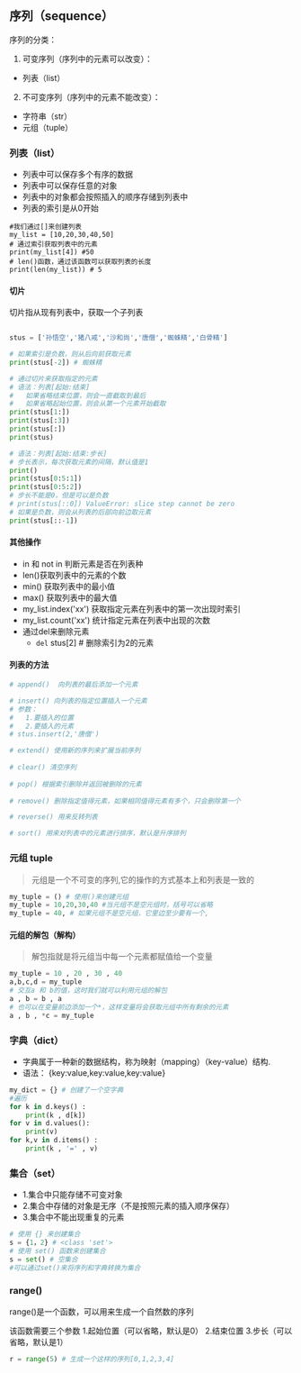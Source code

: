 ## 序列（sequence）

序列的分类：
1. 可变序列（序列中的元素可以改变）：
  + 列表（list）
2. 不可变序列（序列中的元素不能改变）：
  + 字符串（str）    
  + 元组（tuple）


### 列表（list）

+ 列表中可以保存多个有序的数据
+ 列表中可以保存任意的对象
+ 列表中的对象都会按照插入的顺序存储到列表中
+ 列表的索引是从0开始
```pyhotn
#我们通过[]来创建列表
my_list = [10,20,30,40,50]
# 通过索引获取列表中的元素
print(my_list[4]) #50
# len()函数，通过该函数可以获取列表的长度
print(len(my_list)) # 5
```

#### 切片

切片指从现有列表中，获取一个子列表

```python
 
stus = ['孙悟空','猪八戒','沙和尚','唐僧','蜘蛛精','白骨精']

# 如果索引是负数，则从后向前获取元素
print(stus[-2]) # 蜘蛛精

# 通过切片来获取指定的元素
# 语法：列表[起始:结束] 
#   如果省略结束位置，则会一直截取到最后
#   如果省略起始位置，则会从第一个元素开始截取
print(stus[1:])
print(stus[:3])
print(stus[:])
print(stus)

# 语法：列表[起始:结束:步长] 
# 步长表示，每次获取元素的间隔，默认值是1
print()
print(stus[0:5:1])
print(stus[0:5:2])
# 步长不能是0，但是可以是负数
# print(stus[::0]) ValueError: slice step cannot be zero
# 如果是负数，则会从列表的后部向前边取元素
print(stus[::-1])

```
    
#### 其他操作

+ in 和 not in 判断元素是否在列表种
+ len()获取列表中的元素的个数
+ min() 获取列表中的最小值
+ max() 获取列表中的最大值
+ my_list.index('xx') 获取指定元素在列表中的第一次出现时索引
+ my_list.count('xx') 统计指定元素在列表中出现的次数
+ 通过del来删除元素
    - `del` stus[2] # 删除索引为2的元素

#### 列表的方法

```python
# append()  向列表的最后添加一个元素

# insert() 向列表的指定位置插入一个元素
# 参数：
#   1.要插入的位置
#   2.要插入的元素
# stus.insert(2,'唐僧')

# extend() 使用新的序列来扩展当前序列
 
# clear() 清空序列
 
# pop() 根据索引删除并返回被删除的元素
 
# remove() 删除指定值得元素，如果相同值得元素有多个，只会删除第一个

# reverse() 用来反转列表

# sort() 用来对列表中的元素进行排序，默认是升序排列
```




### 元组 tuple
> 元组是一个不可变的序列,它的操作的方式基本上和列表是一致的

```python
my_tuple = () # 使用()来创建元组
my_tuple = 10,20,30,40 #当元组不是空元组时，括号可以省略
my_tuple = 40, # 如果元组不是空元组，它里边至少要有一个,
```

#### 元组的解包（解构）

  >  解包指就是将元组当中每一个元素都赋值给一个变量

```pythoN
my_tuple = 10 , 20 , 30 , 40
a,b,c,d = my_tuple
# 交互a 和 b的值，这时我们就可以利用元组的解包
a , b = b , a
# 也可以在变量前边添加一个*，这样变量将会获取元组中所有剩余的元素
a , b , *c = my_tuple
```



### 字典（dict）

  +  字典属于一种新的数据结构，称为映射（mapping）（key-value）结构.
  +  语法： {key:value,key:value,key:value}

```python
my_dict = {} # 创建了一个空字典
#遍历
for k in d.keys() :
    print(k , d[k])
for v in d.values():
    print(v)
for k,v in d.items() :
    print(k , '=' , v)
```

   

### 集合（set）

+ 1.集合中只能存储不可变对象
+ 2.集合中存储的对象是无序（不是按照元素的插入顺序保存）
+ 3.集合中不能出现重复的元素
```python
# 使用 {} 来创建集合
s = {1，2} # <class 'set'>
# 使用 set() 函数来创建集合
s = set() # 空集合
#可以通过set()来将序列和字典转换为集合
```



### range()
range()是一个函数，可以用来生成一个自然数的序列

该函数需要三个参数
        1.起始位置（可以省略，默认是0）
        2.结束位置
        3.步长（可以省略，默认是1）
```python
r = range(5) # 生成一个这样的序列[0,1,2,3,4]
```